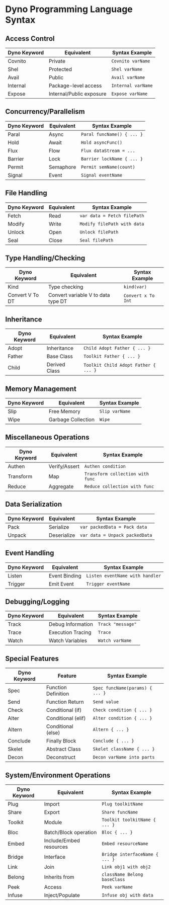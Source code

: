 # Dyno Programming Language Syntax

## Access Control

| Dyno Keyword | Equivalent         | Syntax Example                          |
|--------------|--------------------|---------------------------------------|
| Covnito      | Private            | `Covnito varName`                      |
| Shel         | Protected          | `Shel varName`                         |
| Avail        | Public             | `Avail varName`                        |
| Internal     | Package-level access| `Internal varName`                     |
| Expose       | Internal/Public exposure | `Expose varName`                  |

## Concurrency/Parallelism

| Dyno Keyword | Equivalent         | Syntax Example                          |
|--------------|--------------------|---------------------------------------|
| Paral        | Async              | `Paral funcName() { ... }`             |
| Hold         | Await              | `Hold asyncFunc()`                      |
| Flux         | Flow               | `Flux dataStream = ...`                 |
| Barrier      | Lock               | `Barrier lockName { ... }`              |
| Permit       | Semaphore          | `Permit semName(count)`                  |
| Signal       | Event              | `Signal eventName`                      |

## File Handling

| Dyno Keyword | Equivalent         | Syntax Example                          |
|--------------|--------------------|---------------------------------------|
| Fetch        | Read               | `var data = Fetch filePath`             |
| Modify       | Write              | `Modify filePath with data`             |
| Unlock       | Open               | `Unlock filePath`                       |
| Seal         | Close              | `Seal filePath`                         |

## Type Handling/Checking

| Dyno Keyword | Equivalent         | Syntax Example                          |
|--------------|--------------------|---------------------------------------|
| Kind         | Type checking      | `kind(var)`                            |
| Convert V To DT | Convert variable V to data type DT | `Convert x To Int`         |


## Inheritance

| Dyno Keyword | Equivalent         | Syntax Example                          |
|--------------|--------------------|---------------------------------------|
| Adopt        | Inheritance        | `Child Adopt Father { ... }`            |
| Father       | Base Class         | `Toolkit Father { ... }`                 |
| Child        | Derived Class      | `Toolkit Child Adopt Father { ... }`    |

## Memory Management

| Dyno Keyword | Equivalent         | Syntax Example                          |
|--------------|--------------------|---------------------------------------|
| Slip         | Free Memory        | `Slip varName`                         |
| Wipe         | Garbage Collection | `Wipe`                                |

## Miscellaneous Operations

| Dyno Keyword | Equivalent         | Syntax Example                          |
|--------------|--------------------|---------------------------------------|
| Authen       | Verify/Assert      | `Authen condition`                     |
| Transform    | Map                | `Transform collection with func`      |
| Reduce       | Aggregate          | `Reduce collection with func`          |

## Data Serialization

| Dyno Keyword | Equivalent         | Syntax Example                          |
|--------------|--------------------|---------------------------------------|
| Pack         | Serialize          | `var packedData = Pack data`            |
| Unpack       | Deserialize        | `var data = Unpack packedData`          |

## Event Handling

| Dyno Keyword | Equivalent         | Syntax Example                          |
|--------------|--------------------|---------------------------------------|
| Listen       | Event Binding      | `Listen eventName with handler`         |
| Trigger      | Emit Event         | `Trigger eventName`                     |

## Debugging/Logging

| Dyno Keyword | Equivalent         | Syntax Example                          |
|--------------|--------------------|---------------------------------------|
| Track        | Debug Information  | `Track "message"`                      |
| Trace        | Execution Tracing  | `Trace`                               |
| Watch        | Watch Variables    | `Watch varName`                        |

## Special Features

| Dyno Keyword | Feature            | Syntax Example                          |
|--------------|--------------------|---------------------------------------|
| Spec         | Function Definition| `Spec funcName(params) { ... }`        |
| Send         | Function Return    | `Send value`                          |
| Check        | Conditional (if)   | `Check condition { ... }`              |
| Alter        | Conditional (elif) | `Alter condition { ... }`              |
| Altern       | Conditional (else) | `Altern { ... }`                       |
| Conclude     | Finally Block      | `Conclude { ... }`                     |
| Skelet       | Abstract Class     | `Skelet className { ... }`             |
| Decon        | Deconstruct        | `Decon varName into parts`             |

## System/Environment Operations

| Dyno Keyword | Equivalent         | Syntax Example                          |
|--------------|--------------------|---------------------------------------|
| Plug         | Import             | `Plug toolkitName`                     |
| Share        | Export             | `Share funcName`                       |
| Toolkit      | Module             | `Toolkit toolkitName { ... }`          |
| Bloc         | Batch/Block operation | `Bloc { ... }`                      |
| Embed        | Include/Embed resources | `Embed resourceName`               |
| Bridge       | Interface          | `Bridge interfaceName { ... }`         |
| Link         | Join               | `Link obj1 with obj2`                  |
| Belong       | Inherits from      | `className Belong baseClass`           |
| Peek         | Access             | `Peek varName`                         |
| Infuse       | Inject/Populate    | `Infuse obj with data`                  |
